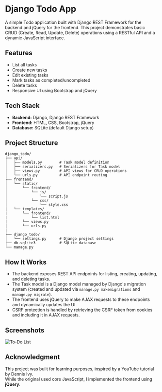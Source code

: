 # Django Todo App

A simple Todo application built with Django REST Framework for the backend and jQuery for the frontend. This project demonstrates basic CRUD (Create, Read, Update, Delete) operations using a RESTful API and a dynamic JavaScript interface.

## Features

- List all tasks
- Create new tasks
- Edit existing tasks
- Mark tasks as completed/uncompleted
- Delete tasks
- Responsive UI using Bootstrap and jQuery

## Tech Stack

- **Backend:** Django, Django REST Framework
- **Frontend:** HTML, CSS, Bootstrap, jQuery
- **Database:** SQLite (default Django setup)

## Project Structure

```
django_todo/
├── api/
│   ├── models.py        # Task model definition
│   ├── serializers.py   # Serializers for Task model
│   ├── views.py         # API views for CRUD operations
│   └── urls.py          # API endpoint routing
├── frontend/
│   └── static/
│       └── frontend/
│           └── js/
│               └── script.js
│           └── css/
│               └── style.css
|   └── templates/
|       └── frontend/
|           └── list.html
|       └── views.py
|       └── urls.py  
|   
├── django_todo/
│   └── settings.py      # Django project settings
├── db.sqlite3           # SQLite database
└── manage.py
```

## How It Works

- The backend exposes REST API endpoints for listing, creating, updating, and deleting tasks.
- The Task model is a Django model managed by Django's migration system (created and updated via `manage.py makemigrations` and `manage.py migrate`).
- The frontend uses jQuery to make AJAX requests to these endpoints and dynamically updates the UI.
- CSRF protection is handled by retrieving the CSRF token from cookies and including it in AJAX requests.


## Screenshots
![To-Do List](https://github.com/user-attachments/assets/67d1c9a0-0780-46dd-84d5-9f51be2aa891)



## Acknowledgment
This project was built for learning purposes, inspired by a YouTube tutorial by Dennis Ivy.  
While the original used core JavaScript, I implemented the frontend using **jQuery**.
